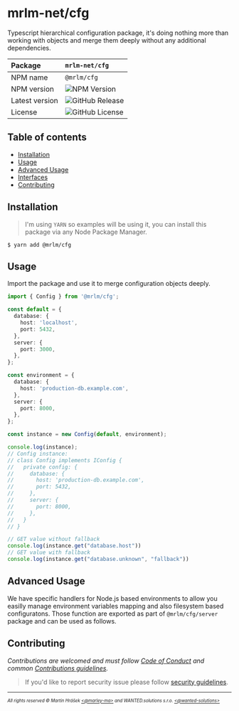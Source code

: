 # mrlm-net/cfg

Typescript hierarchical configuration package, it's doing nothing more than working with objects and merge them deeply without any additional dependencies.

| Package | `mrlm-net/cfg` |
| :-- | :-- |
| NPM name | `@mrlm/cfg` |
| NPM version | ![NPM Version](https://img.shields.io/npm/v/@mrlm/cfg) |
| Latest version | ![GitHub Release](https://img.shields.io/github/v/release/mrlm-net/cfg) |
| License | ![GitHub License](https://img.shields.io/github/license/mrlm-net/cfg) |

## Table of contents

- [Installation](#installation)
- [Usage](#usage)
- [Advanced Usage](#advanced-usage)
- [Interfaces](#interfaces)
- [Contributing](#contributing)

## Installation

> I'm using `YARN` so examples will be using it, you can install this package via any Node Package Manager.

```shell
$ yarn add @mrlm/cfg
```

## Usage

Import the package and use it to merge configuration objects deeply.

```typescript
import { Config } from '@mrlm/cfg';

const default = {
  database: {
    host: 'localhost',
    port: 5432,
  },
  server: {
    port: 3000,
  },
};

const environment = {
  database: {
    host: 'production-db.example.com',
  },
  server: {
    port: 8000,
  },
};

const instance = new Config(default, environment);

console.log(instance);
// Config instance:
// class Config implements IConfig {
//   private config: {    
//     database: {
//       host: 'production-db.example.com',
//       port: 5432,
//     },
//     server: {
//       port: 8000,
//     },
//   }
// }

// GET value without fallback
console.log(instance.get("database.host"))
// GET value with fallback
console.log(instance.get("database.unknown", "fallback"))
```

## Advanced Usage

We have specific handlers for Node.js based environments to allow you easilly manage environment variables mapping and also filesystem based configuratons. Those function are exported as part of `@mrlm/cfg/server` package and can be used as follows.


## Contributing

_Contributions are welcomed and must follow [Code of Conduct](https://github.com/mrlm-net/logz?tab=coc-ov-file) and common [Contributions guidelines](https://github.com/mrlm-net/.github/blob/main/docs/CONTRIBUTING.md)._

> If you'd like to report security issue please follow [security guidelines](https://github.com/mrlm-net/logz?tab=security-ov-file).

---
<sup><sub>_All rights reserved &copy; Martin Hrášek [<@marley-ma>](https://github.com/marley-ma) and WANTED.solutions s.r.o. [<@wanted-solutions>](https://github.com/wanted-solutions)_</sub></sup>